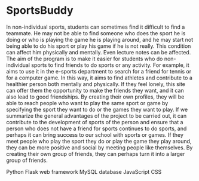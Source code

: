 # SportsBuddy
In non-individual sports, students can sometimes find it difficult to find a teammate. He may not be able to find someone who does the sport he is doing or who is playing the game he is playing around, and he may start not being able to do his sport or play his game if he is not really. This condition can affect him physically and mentally. Even lecture notes can be affected. The aim of the program is to make it easier for students who do non-individual sports to find friends to do sports or any activity. For example, it aims to use it in the e-sports department to search for a friend for tennis or for a computer game. In this way, it aims to find athletes and contribute to a healthier person both mentally and physically. If they feel lonely, this site can offer them the opportunity to make the friends they want, and it can also lead to good friendships. By creating their own profiles, they will be able to reach people who want to play the same sport or game by specifying the sport they want to do or the games they want to play. If we summarize the general advantages of the project to be carried out, it can contribute to the development of sports of the person and ensure that a person who does not have a friend for sports continues to do sports, and perhaps it can bring success to our school with sports or games. If they meet people who play the sport they do or play the game they play around, they can be more positive and social by meeting people like themselves. By creating their own group of friends, they can perhaps turn it into a larger group of friends.

Python
Flask web framework
MySQL database
JavaScript
CSS

